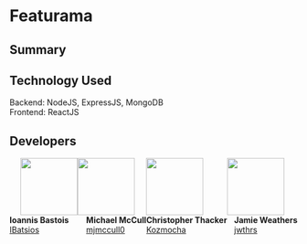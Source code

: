 # Featurama

## Summary

## Technology Used
Backend: NodeJS, ExpressJS, MongoDB 
<br>
Frontend: ReactJS

## Developers
<div style="display:flex;">
    <div>
        <a href="https://github.com/IBatsios">
            <img style="float:right" src="https://avatars3.githubusercontent.com/u/19176974?s=460&v=4" width="100" height="100">
        </a>
        <div style="float:left">
            <b>Ioannis Bastois</b><br>
            <a href="https://github.com/IBatsios">IBatsios</a>
        </div>
    </div>
    <div>
        <a href="https://github.com/mjmccull0">
            <img style="float:left" src="https://avatars1.githubusercontent.com/u/42848059?s=460&v=4" width="100" height="100"/>
        </a>
        <div style="float:right">
        <b>Michael McCull</b><br>
        <a href="https://github.com/mjmccull0">mjmccull0</a>
        </div>
    </div>
    <div>
        <a href="https://github.com/Kozmocha">
            <img style="float:left" src="https://avatars0.githubusercontent.com/u/24241518?s=460&v=4" width="100" height="100"/>
        </a>
        <div style="float:right">
        <b>Christopher Thacker</b><br>
        <a href="https://github.com/Kozmocha">Kozmocha</a>
        </div>
    </div>
    <div>
        <a href="https://github.com/jwthrs">
            <img style="float:left" src="https://avatars3.githubusercontent.com/u/26640295?s=460&v=4" width="100" height="100"/>
        </a>
        <div style="float:right">
        <b>Jamie Weathers</b><br>
        <a href="https://github.com/jwthrs">jwthrs</a>
        </div>
    </div>

</div> 

